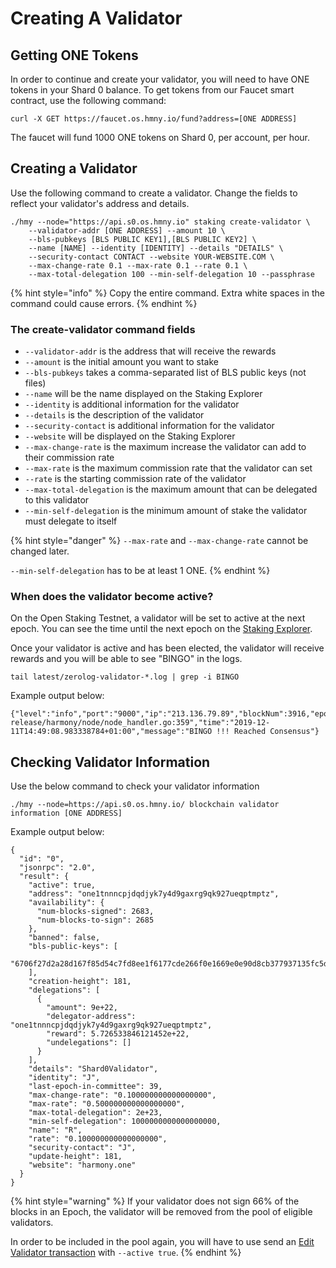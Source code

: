 # Creating A Validator

## Getting ONE Tokens

In order to continue and create your validator, you will need to have ONE tokens in your Shard 0 balance. To get tokens from our Faucet smart contract, use the following command:

```text
curl -X GET https://faucet.os.hmny.io/fund?address=[ONE ADDRESS]
```

The faucet will fund 1000 ONE tokens on Shard 0, per account, per hour.

## Creating a Validator

Use the following command to create a validator. Change the fields to reflect your validator's address and details.

```text
./hmy --node="https://api.s0.os.hmny.io" staking create-validator \
    --validator-addr [ONE ADDRESS] --amount 10 \
    --bls-pubkeys [BLS PUBLIC KEY1],[BLS PUBLIC KEY2] \
    --name [NAME] --identity [IDENTITY] --details "DETAILS" \
    --security-contact CONTACT --website YOUR-WEBSITE.COM \
    --max-change-rate 0.1 --max-rate 0.1 --rate 0.1 \
    --max-total-delegation 100 --min-self-delegation 10 --passphrase
```

{% hint style="info" %}
Copy the entire command. Extra white spaces in the command could cause errors.
{% endhint %}

### The create-validator command fields

* `--validator-addr` is the address that will receive the rewards
* `--amount` is the initial amount you want to stake
* `--bls-pubkeys` takes a comma-separated list of BLS public keys \(not files\)
* `--name` will be the name displayed on the Staking Explorer
* `--identity` is additional information for the validator
* `--details` is the description of the validator
* `--security-contact` is additional information for the validator
* `--website` will be displayed on the Staking Explorer
* `--max-change-rate` is the maximum increase the validator can add to their commission rate
* `--max-rate` is the maximum commission rate that the validator can set
* `--rate` is the starting commission rate of the validator
* `--max-total-delegation` is the maximum amount that can be delegated to this validator
* `--min-self-delegation` is the minimum amount of stake the validator must delegate to itself

{% hint style="danger" %}
`--max-rate` and `--max-change-rate` cannot be changed later.

`--min-self-delegation` has to be at least 1 ONE.
{% endhint %}

### When does the validator become active?

On the Open Staking Testnet, a validator will be set to active at the next epoch. You can see the time until the next epoch on the [Staking Explorer](https://staking.harmony.one/portfolio).

Once your validator is active and has been elected, the validator will receive rewards and you will be able to see "BINGO" in the logs.

```text
tail latest/zerolog-validator-*.log | grep -i BINGO
```

Example output below:

```text
{"level":"info","port":"9000","ip":"213.136.79.89","blockNum":3916,"epochNum":26,"ViewId":3916,"blockHash":"0xca71fc9aa92f694f664aa34d7e3e82cf9b678e3a062d3bbbabebfbc5f0598d84","numTxns":0,"numStakingTxns":0,"caller":"/mnt/jenkins/workspace/harmony-release/harmony/node/node_handler.go:359","time":"2019-12-11T14:49:08.983338784+01:00","message":"BINGO !!! Reached Consensus"}
```

## Checking Validator Information

Use the below command to check your validator information

```text
./hmy --node=https://api.s0.os.hmny.io/ blockchain validator information [ONE ADDRESS]
```

Example output below:

```text
{
  "id": "0",
  "jsonrpc": "2.0",
  "result": {
    "active": true,
    "address": "one1tnnncpjdqdjyk7y4d9gaxrg9qk927ueqptmptz",
    "availability": {
      "num-blocks-signed": 2683,
      "num-blocks-to-sign": 2685
    },
    "banned": false,
    "bls-public-keys": [
      "6706f27d2a28d167f85d54c7fd8ee1f6177cde266f0e1669e0e90d8cb377937135fc5daa0950f339c6e9b0177f326c84"
    ],
    "creation-height": 181,
    "delegations": [
      {
        "amount": 9e+22,
        "delegator-address": "one1tnnncpjdqdjyk7y4d9gaxrg9qk927ueqptmptz",
        "reward": 5.726533846121452e+22,
        "undelegations": []
      }
    ],
    "details": "Shard0Validator",
    "identity": "J",
    "last-epoch-in-committee": 39,
    "max-change-rate": "0.100000000000000000",
    "max-rate": "0.500000000000000000",
    "max-total-delegation": 2e+23,
    "min-self-delegation": 1000000000000000000,
    "name": "R",
    "rate": "0.100000000000000000",
    "security-contact": "J",
    "update-height": 181,
    "website": "harmony.one"
  }
}
```

{% hint style="warning" %}
If your validator does not sign 66% of the blocks in an Epoch, the validator will be removed from the pool of eligible validators.

In order to be included in the pool again, you will have to use send an [Edit Validator transaction](../managing-your-validator/changing-your-validator-profile.md) with `--active true`.
{% endhint %}

